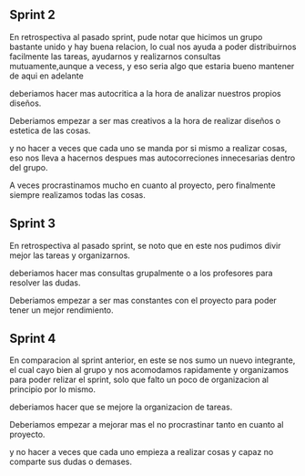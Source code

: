 ## Sprint 2 

En retrospectiva al pasado sprint, pude notar que hicimos un grupo bastante unido y hay buena relacion, lo cual nos ayuda a poder distribuirnos facilmente las tareas, ayudarnos y realizarnos consultas mutuamente,aunque a vecess, y eso seria algo que estaria bueno mantener de aqui en adelante

deberiamos hacer mas autocritica a la hora de analizar nuestros propios diseños.

Deberiamos empezar a ser mas creativos a la hora de realizar diseños o estetica de las cosas.

y no hacer a veces que cada uno se manda por si mismo a realizar cosas, eso nos lleva a hacernos despues mas autocorreciones innecesarias dentro del grupo.

A veces procrastinamos mucho en cuanto al proyecto, pero finalmente siempre realizamos todas las cosas.


## Sprint 3 

En retrospectiva al pasado sprint, se noto que en este nos pudimos divir mejor las tareas y organizarnos.

deberiamos hacer mas consultas grupalmente o a los profesores para resolver las dudas.

Deberiamos empezar a ser mas constantes con el proyecto para poder tener un mejor rendimiento.

## Sprint 4 

En comparacion al sprint anterior, en este se nos sumo un nuevo integrante, el cual cayo bien al grupo y nos acomodamos rapidamente y organizamos para poder relizar el sprint, solo que falto un poco de organizacion al principio por lo mismo.

deberiamos hacer que se mejore la organizacion de tareas.

Deberiamos empezar a mejorar mas el no procrastinar tanto en cuanto al proyecto.

y no hacer a veces que cada uno empieza a realizar cosas y capaz no comparte sus dudas o demases.